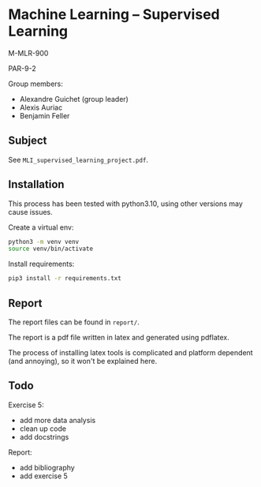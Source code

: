 # Machine Learning – Supervised Learning

M-MLR-900

PAR-9-2

Group members:
- Alexandre Guichet (group leader)
- Alexis Auriac
- Benjamin Feller

## Subject

See ```MLI_supervised_learning_project.pdf```.

## Installation

This process has been tested with python3.10, using other versions may cause issues.

Create a virtual env:
```bash
python3 -m venv venv
source venv/bin/activate
```

Install requirements:
```bash
pip3 install -r requirements.txt
```

## Report

The report files can be found in ```report/```.

The report is a pdf file written in latex and generated using pdflatex.

The process of installing latex tools is complicated and platform dependent (and annoying), so it won't be explained here.

## Todo

Exercise 5:
- add more data analysis
- clean up code
- add docstrings

Report:
- add bibliography
- add exercise 5
